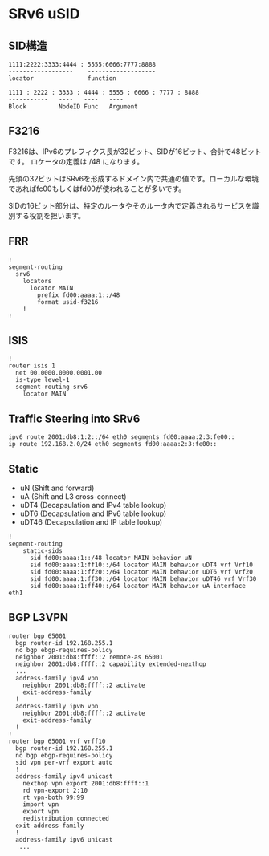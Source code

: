 # SRv6 uSID

## SID構造

```text
1111:2222:3333:4444 : 5555:6666:7777:8888
------------------    -------------------
locator               function

1111 : 2222 : 3333 : 4444 : 5555 : 6666 : 7777 : 8888
-----------   ----   ----   ----
Block         NodeID Func   Argument
```


## F3216

F3216は、IPv6のプレフィクス長が32ビット、SIDが16ビット、合計で48ビットです。
ロケータの定義は /48 になります。

先頭の32ビットはSRv6を形成するドメイン内で共通の値です。ローカルな環境であればfc00もしくはfd00が使われることが多いです。

SIDの16ビット部分は、特定のルータやそのルータ内で定義されるサービスを識別する役割を担います。






## FRR

```text
!
segment-routing
  srv6
    locators
      locator MAIN
        prefix fd00:aaaa:1::/48
        format usid-f3216
    !
!
```


## ISIS

```text
!
router isis 1
  net 00.0000.0000.0001.00
  is-type level-1
  segment-routing srv6
    locator MAIN
```


## Traffic Steering into SRv6

```text
ipv6 route 2001:db8:1:2::/64 eth0 segments fd00:aaaa:2:3:fe00::
ip route 192.168.2.0/24 eth0 segments fd00:aaaa:2:3:fe00::
```


## Static

- uN (Shift and forward)
- uA (Shift and L3 cross-connect)
- uDT4 (Decapsulation and IPv4 table lookup)
- uDT6 (Decapsulation and IPv6 table lookup)
- uDT46 (Decapsulation and IP table lookup)

```text
!
segment-routing
    static-sids
      sid fd00:aaaa:1::/48 locator MAIN behavior uN
      sid fd00:aaaa:1:ff10::/64 locator MAIN behavior uDT4 vrf Vrf10
      sid fd00:aaaa:1:ff20::/64 locator MAIN behavior uDT6 vrf Vrf20
      sid fd00:aaaa:1:ff30::/64 locator MAIN behavior uDT46 vrf Vrf30
      sid fd00:aaaa:1:ff40::/64 locator MAIN behavior uA interface eth1
```


## BGP L3VPN

```text
router bgp 65001
  bgp router-id 192.168.255.1
  no bgp ebgp-requires-policy
  neighbor 2001:db8:ffff::2 remote-as 65001
  neighbor 2001:db8:ffff::2 capability extended-nexthop
  ...
  address-family ipv4 vpn
    neighbor 2001:db8:ffff::2 activate
    exit-address-family
  !
  address-family ipv6 vpn
    neighbor 2001:db8:ffff::2 activate
    exit-address-family
  !
!
router bgp 65001 vrf vrff10
  bgp router-id 192.168.255.1
  no bgp ebgp-requires-policy
  sid vpn per-vrf export auto
  !
  address-family ipv4 unicast
    nexthop vpn export 2001:db8:ffff::1
    rd vpn-export 2:10
    rt vpn-both 99:99
    import vpn
    export vpn
    redistribution connected
  exit-address-family
  !
  address-family ipv6 unicast
   ...


```
